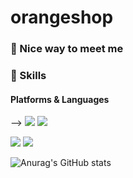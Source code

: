 # orangeshop
### 🤞 Nice way to meet me
<p>

</p>

<p>
  
</p>


### 💪 Skills
#### Platforms & Languages
<p>
<!--   <img src="https://img.shields.io/badge/Quarkus-4695EB?style=flat-square&logo=Quarkus&logoColor=white"/> -->
<!--   <img src="https://img.shields.io/badge/React-61DAFB?style=flat-square&logo=React&logoColor=black"/>
<!--   <img src="https://img.shields.io/badge/ReactNative-61DAFB?style=flat-square&logo=React&logoColor=black"/> --> -->
  <img src="https://img.shields.io/badge/Android-3DDC84?style=flat-square&logo=Android&logoColor=white"/>
  <img src="https://img.shields.io/badge/iOS-000000?style=flat-square&logo=iOS&logoColor=white"/>
<!--   <img src="https://img.shields.io/badge/Flutter-02569B?style=flat-square&logo=Flutter&logoColor=white"/> -->
</p>
<p>
  <img src="https://img.shields.io/badge/Kotlin-0095D5?style=flat-square&logo=Kotlin&logoColor=white"/> 
<!--   <img src="https://img.shields.io/badge/TypeScript-3178C6?style=flat-square&logo=TypeScript&logoColor=white"/>
  <img src="https://img.shields.io/badge/Java-007396?style=flat-square&logo=Java&logoColor=white"/> -->
  <img src="https://img.shields.io/badge/Swift-FA7343?style=flat-square&logo=Swift&logoColor=white"/>
</p>


![Anurag's GitHub stats](https://github-readme-stats.vercel.app/api?username=orangeshop&show_icons=true&theme=radical)
